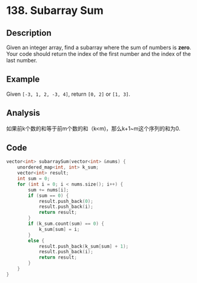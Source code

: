 # 138. Subarray Sum

## Description

Given an integer array, find a subarray where the sum of numbers is **zero**. Your code should return the index of the first number and the index of the last number.

## Example

Given `[-3, 1, 2, -3, 4]`, return `[0, 2]` or `[1, 3]`.

## Analysis

如果前k个数的和等于前m个数的和（k<m)，那么k+1~m这个序列的和为0.

## Code

```c++
vector<int> subarraySum(vector<int> &nums) {
	unordered_map<int, int> k_sum;
	vector<int> result;
	int sum = 0;
	for (int i = 0; i < nums.size(); i++) {
		sum += nums[i];
		if (sum == 0) {
			result.push_back(0);
			result.push_back(i);
			return result;
		}
		if (k_sum.count(sum) == 0) {
			k_sum[sum] = i;
		}
		else {
			result.push_back(k_sum[sum] + 1);
			result.push_back(i);
			return result;
		}
	}
}
```

